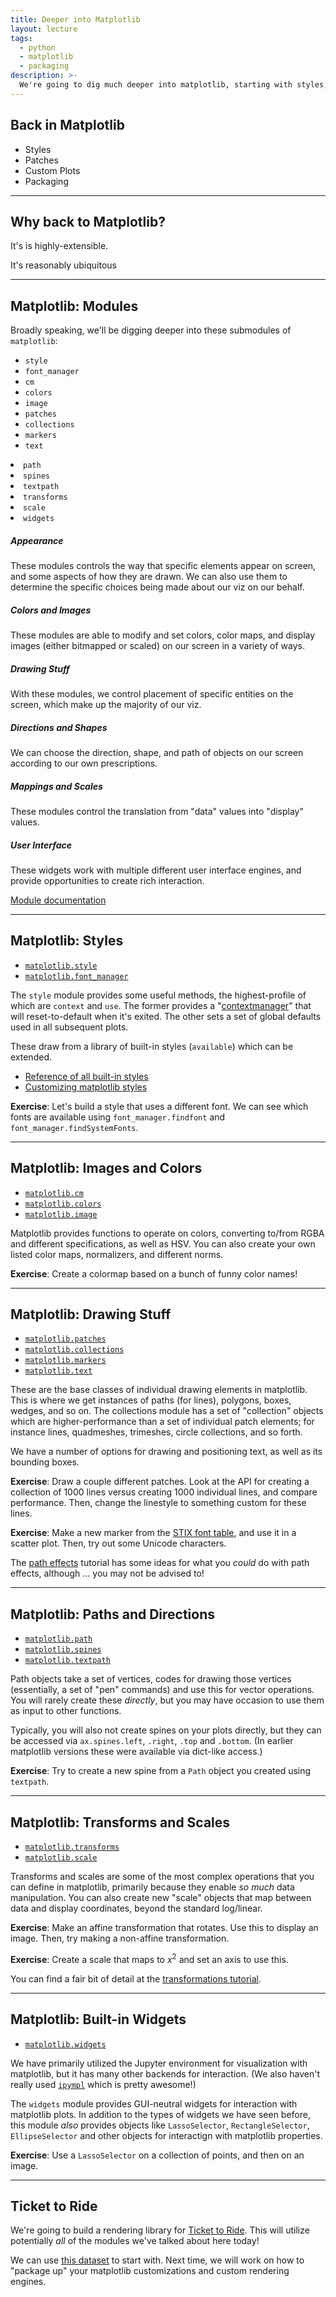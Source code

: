 ```yaml
---
title: Deeper into Matplotlib
layout: lecture
tags:
  - python
  - matplotlib
  - packaging
description: >-
  We're going to dig much deeper into matplotlib, starting with styles, moving on to how patches are placed on an image, and then start talking about how we can package up our custom routines for reuse.
---
```


## Back in Matplotlib

 * Styles
 * Patches
 * Custom Plots
 * Packaging

---

## Why back to Matplotlib?

<p class="fragment">It's is highly-extensible.</p>
<p class="fragment">It's reasonably ubiquitous</p>
<p class="fragment"></p>
<p class="fragment"></p>
<p class="fragment"></p>

---

## Matplotlib: Modules

Broadly speaking, we'll be digging deeper into these submodules of `matplotlib`:

<div class="multiCol">
    <div class="col">
    <ul>
    <li class="fragment" data-fragment-index="1"><code>style</code></li>
    <li class="fragment" data-fragment-index="1"><code>font_manager</code></li>
    <li class="fragment" data-fragment-index="2"><code>cm</code></li>
    <li class="fragment" data-fragment-index="2"><code>colors</code></li>
    <li class="fragment" data-fragment-index="2"><code>image</code></li>
    <li class="fragment" data-fragment-index="3"><code>patches</code></li>
    <li class="fragment" data-fragment-index="3"><code>collections</code></li>
    <li class="fragment" data-fragment-index="3"><code>markers</code></li>
    <li class="fragment" data-fragment-index="3"><code>text</code></li>
    </div>
    <div class="col">
    <li class="fragment" data-fragment-index="4"><code>path</code></li>
    <li class="fragment" data-fragment-index="4"><code>spines</code></li>
    <li class="fragment" data-fragment-index="4"><code>textpath</code></li>
    <li class="fragment" data-fragment-index="5"><code>transforms</code></li>
    <li class="fragment" data-fragment-index="5"><code>scale</code></li>
    <li class="fragment" data-fragment-index="6"><code>widgets</code></li>
    </div>
</div>

<h5 class="fragment step-fade-in-then-out" data-fragment-index="1">Appearance</h5>
<p class="fragment step-fade-in-then-out" data-fragment-index="1">These modules controls the way that specific elements appear on screen, and some aspects of how they are drawn.  We can also use them to determine the specific choices being made about our viz on our behalf.</p>

<h5 class="fragment step-fade-in-then-out" data-fragment-index="2">Colors and Images</h5>
<p class="fragment step-fade-in-then-out" data-fragment-index="2">These modules are able to modify and set colors, color maps, and display images (either bitmapped or scaled) on our screen in a variety of ways.</p>

<h5 class="fragment step-fade-in-then-out" data-fragment-index="3">Drawing Stuff</h5>
<p class="fragment step-fade-in-then-out" data-fragment-index="3">With these modules, we control placement of specific entities on the screen, which make up the majority of our viz.</p>

<h5 class="fragment step-fade-in-then-out" data-fragment-index="4">Directions and Shapes</h5>
<p class="fragment step-fade-in-then-out" data-fragment-index="4">We can choose the direction, shape, and path of objects on our screen according to our own prescriptions.</p>

<h5 class="fragment step-fade-in-then-out" data-fragment-index="5">Mappings and Scales</h5>
<p class="fragment step-fade-in-then-out" data-fragment-index="5">These modules control the translation from "data" values into "display" values.</p>

<h5 class="fragment step-fade-in-then-out" data-fragment-index="6">User Interface</h5>
<p class="fragment step-fade-in-then-out" data-fragment-index="6">These widgets work with multiple different user interface engines, and provide opportunities to create rich interaction.</p>

[Module documentation](https://matplotlib.org/stable/api/index.html)

---

## Matplotlib: Styles

 * [`matplotlib.style`](https://matplotlib.org/stable/api/style_api.html)
 * [`matplotlib.font_manager`](https://matplotlib.org/stable/api/font_manager_api.html)

The `style` module provides some useful methods, the highest-profile of which are `context` and `use`.  The former provides a "[contextmanager](https://book.pythontips.com/en/latest/context_managers.html)" that will reset-to-default when it's exited.  The other sets a set of global defaults used in all subsequent plots.

These draw from a library of built-in styles (`available`) which can be extended.

 * [Reference of all built-in styles](https://matplotlib.org/stable/gallery/style_sheets/style_sheets_reference.html)
 * [Customizing matplotlib styles](https://matplotlib.org/stable/tutorials/introductory/customizing.html)

**Exercise**: Let's build a style that uses a different font.  We can see which fonts are available using `font_manager.findfont` and `font_manager.findSystemFonts`.

---

## Matplotlib: Images and Colors

 * [`matplotlib.cm`](https://matplotlib.org/stable/api/cm_api.html)
 * [`matplotlib.colors`](https://matplotlib.org/stable/api/colors_api.html)
 * [`matplotlib.image`](https://matplotlib.org/stable/api/image_api.html)

Matplotlib provides functions to operate on colors, converting to/from RGBA and different specifications, as well as HSV.  You can also create your own listed color maps, normalizers, and different norms.

**Exercise**: Create a colormap based on a bunch of funny color names!

---

## Matplotlib: Drawing Stuff

 * [`matplotlib.patches`](https://matplotlib.org/stable/api/patches_api.html)
 * [`matplotlib.collections`](https://matplotlib.org/stable/api/collections_api.html)
 * [`matplotlib.markers`](https://matplotlib.org/stable/api/markers_api.html)
 * [`matplotlib.text`](https://matplotlib.org/stable/api/text_api.html)

These are the base classes of individual drawing elements in matplotlib.  This is where we get instances of paths (for lines), polygons, boxes, wedges, and so on.  The collections module has a set of "collection" objects which are higher-performance than a set of individual patch elements; for instance lines, quadmeshes, trimeshes, circle collections, and so forth.

We have a number of options for drawing and positioning text, as well as its bounding boxes.

**Exercise**: Draw a couple different patches.  Look at the API for creating a collection of 1000 lines versus creating 1000 individual lines, and compare performance.  Then, change the linestyle to something custom for these lines.

**Exercise**: Make a new marker from the [STIX font table](https://github.com/stipub/stixfonts/blob/master/docs/STIXTwoMath-Regular.pdf), and use it in a scatter plot.  Then, try out some Unicode characters.

The [path effects](https://matplotlib.org/stable/tutorials/advanced/patheffects_guide.html) tutorial has some ideas for what you *could* do with path effects, although ... you may not be advised to!

---

## Matplotlib: Paths and Directions

 * [`matplotlib.path`](https://matplotlib.org/stable/api/path_api.html)
 * [`matplotlib.spines`](https://matplotlib.org/stable/api/spines_api.html)
 * [`matplotlib.textpath`](https://matplotlib.org/stable/api/textpath_api.html)

Path objects take a set of vertices, codes for drawing those vertices (essentially, a set of "pen" commands) and use this for vector operations.  You will rarely create these *directly*, but you may have occasion to use them as input to other functions.

Typically, you will also not create spines on your plots directly, but they can be accessed via `ax.spines.left`, `.right`, `.top` and `.bottom`.  (In earlier matplotlib versions these were available via dict-like access.)

**Exercise**: Try to create a new spine from a `Path` object you created using `textpath`.

---

## Matplotlib: Transforms and Scales

 * [`matplotlib.transforms`](https://matplotlib.org/stable/api/transformations.html)
 * [`matplotlib.scale`](https://matplotlib.org/stable/api/scale_api.html)

Transforms and scales are some of the most complex operations that you can define in matplotlib, primarily because they enable *so much* data manipulation.  You can also create new "scale" objects that map between data and display coordinates, beyond the standard log/linear.

**Exercise**: Make an affine transformation that rotates.  Use this to display an image.  Then, try making a non-affine transformation.

**Exercise**: Create a scale that maps to $x^2$ and set an axis to use this.

You can find a fair bit of detail at the [transformations tutorial](https://matplotlib.org/stable/tutorials/advanced/transforms_tutorial.html).

---

## Matplotlib: Built-in Widgets

 * [`matplotlib.widgets`](https://matplotlib.org/stable/api/widgets_api.html)

We have primarily utilized the Jupyter environment for visualization with matplotlib, but it has many other backends for interaction.  (We also haven't really used [`ipympl`](https://github.com/matplotlib/ipympl) which is pretty awesome!)

The `widgets` module provides GUI-neutral widgets for interaction with matplotlib plots.  In addition to the types of widgets we have seen before, this module *also* provides objects like `LassoSelector`, `RectangleSelector`, `EllipseSelector` and other objects for interactign with matplotlib properties.

**Exercise**: Use a `LassoSelector` on a collection of points, and then on an image.

---

## Ticket to Ride

We're going to build a rendering library for [Ticket to Ride](https://www.daysofwonder.com/tickettoride/en/usa/).  This will utilize potentially *all* of the modules we've talked about here today!

We can use [this dataset](https://data.world/mattgawarecki/ticket-to-ride/) to start with.  Next time, we will work on how to "package up" your matplotlib customizations and custom rendering engines.
